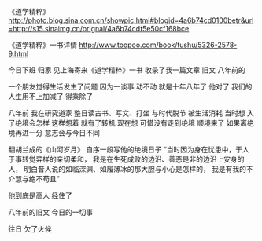 《道学精粹》
http://photo.blog.sina.com.cn/showpic.html#blogid=4a6b74cd0100betr&url=http://s15.sinaimg.cn/orignal/4a6b74cdt5e50cf168bce
 
《道学精粹》一书详情
http://www.toopoo.com/book/tushu/5326-2578-9.html
 
今日下班
归家
见上海寄来《道学精粹》一书
收录了我一篇文章
旧文
八年前的
 
一个朋友觉得生活发生了问题
因为一谈事
动不动 就是十年八年了
他对了
我们的人生用不上加减了
得乘除了
 
八年前 我在研究道家 整日读古书、写文、打坐
与时代脱节 被生活消耗
当时想  入了绝境会怎样 这样想着 就有了转机 
 现在想  可惜没有走到绝境  顺境来了
如果离绝境再进一分  意志会与今日不同
 
翻胡兰成的《山河岁月》
自序一段写他的绝境日子
“当时因为身在忧患中，于人于事转觉异样的亲切柔和，
我是在生死成败的边沿、善恶是非的边沿上安身的人，
明白昔人说的如临深渊、如履薄冰的那大胆与小心是怎样的，
我是有我的不介慧与绝不苟且”
 
他到底是高人 
经住了
 
八年前的旧文
今日的一切事
 
往日
欠了火候
 
 
 
